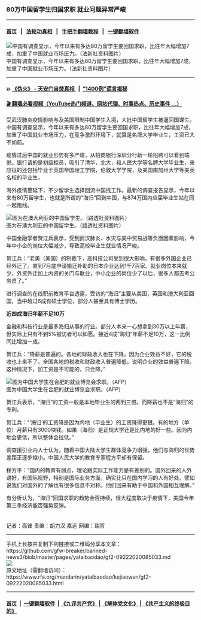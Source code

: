 ### 80万中国留学生归国求职 就业问题异常严峻
------------------------

#### [首页](https://github.com/gfw-breaker/banned-news3/blob/master/README.md) &nbsp;&nbsp;|&nbsp;&nbsp; [法轮功真相](https://github.com/begood0513/basic/blob/master/README.md)  &nbsp;&nbsp;|&nbsp;&nbsp; [手把手翻墙教程](https://github.com/gfw-breaker/guides/wiki)  &nbsp;&nbsp;|&nbsp;&nbsp; [一键翻墙软件](https://github.com/gfw-breaker/nogfw/blob/master/README.md)  



<div id="headerimg">
 <img alt="中国有调查显示，今年以来有多达80万留学生要回国求职，比往年大幅增加7成，加重了中国就业市场压力。（法新社资料图片）" src="https://www.rfa.org/mandarin/yataibaodao/kejiaowen/gf2-09222020085033.html/000_Hkg7776018.jpg/@@images/655fafa0-a707-4482-a7ab-7636a1276390.jpeg" title="中国有调查显示，今年以来有多达80万留学生要回国求职，比往年大幅增加7成，加重了中国就业市场压力。（法新社资料图片）"/>
 <div id="headerimgcontents">
  <div id="headerimgcaption">
   <span>
    中国有调查显示，今年以来有多达80万留学生要回国求职，比往年大幅增加7成，加重了中国就业市场压力。（法新社资料图片）
   </span>
   <!-- zoomattribute -->
  </div>
  <!-- headerimgcaption -->
 </div>
 <!-- headerimagecontents -->
</div>

<hr/>


#### 💥 [《伪火》 - 天安门自焚真相 ](http://158.247.195.190:10000/videos/blog/weihuo.html)&nbsp; |&nbsp; [“1400例”谎言揭秘  ](http://158.247.195.190:10000/videos/blog/jiexi1400.html)

#### [ 🎬  翻墙必看视频（YouTube热门频道、网站代理、时事热点、历史事件 ...）](https://github.com/gfw-breaker/links/blob/master/banned.md)

<div id="storytext">
 <div>
  <div class="slot_header">
  </div>
 </div>
 <p>
 </p>
 <p>
  受武汉肺炎疫情影响与及美国限制中国学生入境，大批中国留学生被逼回国谋生。中国有调查显示，今年以来有多达80万留学生要回国求职，比往年大幅增加7成，加重了中国就业市场压力，在竞争激烈环境下，就算是名牌大学毕业生，工资已大不如前。
 </p>
 <p>
  疫情过后中国的就业形势有多严峻，从招商银行深圳分行新一轮招聘可以看到端倪。银行请的是初级柜员，吸引了清华，北大，和人民大学等名牌大学毕业生，来应征的还包括毕业于英国帝国理工学院，伦敦大学学院，及美国南加州大学等美英名校的毕业生。
 </p>
 <p>
 </p>
 <p>
 </p>
 <p>
  海外疫情蔓延下，不少留学生选择回流中国找工作。最新的调查报告显示，今年以来有80万留学生，也就是所谓的“海归”回到中国，与874万国内应届毕业生站在同一起跑线。
 </p>
 <p>
 </p>
 <p>
  <div class="image-inline captioned" style="width:620px;">
   <div style="width:620px;">
    <img alt="图为在澳大利亚的中国留学生。（路透社资料图片）" src="https://www.rfa.org/mandarin/yataibaodao/kejiaowen/gf2-09222020085033.html/ex0612.jpg" title="图为在澳大利亚的中国留学生。（路透社资料图片）"/>
   </div>
   <div class="image-caption">
    <span style="width:620px;">
     图为在澳大利亚的中国留学生。（路透社资料图片）
    </span>
    <span class="copyright">
    </span>
   </div>
  </div>
 </p>
 <p>
  中国金融学者贺江兵表示，受到武汉肺炎、水灾与美中贸易战等负面因素影响，今年中小企的岗位大幅减少，导致高校毕业生就业情况严峻。
 </p>
 <p>
  贺江兵：“老美（美国）的制裁下，高科技公司受到很大影响，有很多外国企业已经外迁了。直到7月底申请搬迁补助的日本企业达到1千7百家。就业岗位本来就少，外资外迁加上内资的关门与歇业，中小企业的岗位少了以后，很多人都去考公务员了。”
 </p>
 <p>
  进行调查的在线职前教育平台透露，受访的“海归”主要从美国，英国和澳大利亚回国，当中超过6成有硕士学位，部分人甚至具有博士学历。
  <br/>
  <b>
  </b>
 </p>
 <p>
  <b>
   近四成海归年薪不足10万
  </b>
 </p>
 <p>
  金融和科技行业是最多海归从事的行业。部分人本来一心想拿到30万以上年薪，但实际上只有不到5%被访者可以如愿。接近4成“海归”年薪不足10万，这一比例同比增加一成。
 </p>
 <p>
  贺江兵：“降薪是普遍的。各地的财政收入也在下降。因为企业效益不好，它的税收也上来不了。全国各地的税收和财政收入普遍降低，说明企业的效益普遍下降。这种情况下，加工资是不可能的，只会降。”
 </p>
 <p>
 </p>
 <p>
  <div class="image-inline captioned" style="width:622px;">
   <div style="width:622px;">
    <img alt="图为中国大学生在合肥的就业博览会求职。（AFP）" src="https://www.rfa.org/mandarin/yataibaodao/kejiaowen/gf2-09222020085033.html/668899.jpg" title="图为中国大学生在合肥的就业博览会求职。（AFP）"/>
   </div>
   <div class="image-caption">
    <span style="width:622px;">
     图为中国大学生在合肥的就业博览会求职。（AFP）
    </span>
    <span class="copyright">
    </span>
   </div>
  </div>
 </p>
 <p>
  贺江兵表示，“海归”的工资一般是本地毕业生的两到三倍。而降薪也不是“海归”的专利。
 </p>
 <p>
  贺江兵：“‘海归’的工资降是因为内地（毕业生）的工资降得更狠。有的地方（单位）月薪只有3000块钱。如果（海归）是正规大学还是比内地的好一些。因为内地会更低，所以整体会拉低。”
 </p>
 <p>
  调查援引业内人士认为，随着中国大陆大学生群体竞争力增强，他们与海归的优势差距正逐步缩小。中国人民大学的教育专家程方平却有保留。
 </p>
 <p>
  程方平：“国内的教育有弱点，理论跟实际工作能力是有差别的。国外回来的人外语好，有国际视野，特别是国际业务方面，确实比只在国内学习的人有好处。譬如说我们对国外的了解也有很多信息不对称。他们回来有助于中国和外国相互理解。”
 </p>
 <p>
  有分析认为，“海归”回国求职的趋势会否持续，很大程度取决于疫情下，美国今年第三季经济能否强势反弹。
  <br/>
  <br/>
  <br/>
  记者：高锋 责编：胡力汉 嘉远 网编：瑞哲
 </p>
</div>

<hr/>
手机上长按并复制下列链接或二维码分享本文章：<br/>
https://github.com/gfw-breaker/banned-news3/blob/master/pages/yataibaodao/gf2-09222020085033.md <br/>
<a href='https://github.com/gfw-breaker/banned-news3/blob/master/pages/yataibaodao/gf2-09222020085033.md'><img src='https://github.com/gfw-breaker/banned-news3/blob/master/pages/yataibaodao/gf2-09222020085033.md.png'/></a> <br/>
原文地址（需翻墙访问）：https://www.rfa.org/mandarin/yataibaodao/kejiaowen/gf2-09222020085033.html


------------------------
#### [首页](https://github.com/gfw-breaker/banned-news3/blob/master/README.md) &nbsp;|&nbsp; [一键翻墙软件](https://github.com/gfw-breaker/nogfw/blob/master/README.md) &nbsp;| [《九评共产党》](https://github.com/gfw-breaker/9ping.md/blob/master/README.md#九评之一评共产党是什么) | [《解体党文化》](https://github.com/gfw-breaker/jtdwh.md/blob/master/README.md) | [《共产主义的终极目的》](https://github.com/gfw-breaker/gczydzjmd.md/blob/master/README.md)


<img src='http://gfw-breaker.win/banned-news3/pages/yataibaodao/gf2-09222020085033.md' width='0px' height='0px'/>